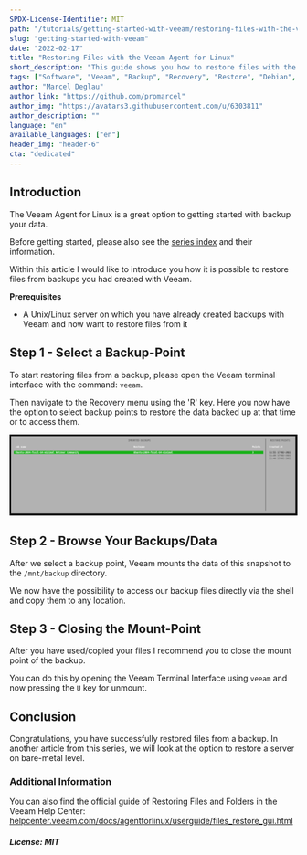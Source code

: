 ```yaml
---
SPDX-License-Identifier: MIT
path: "/tutorials/getting-started-with-veeam/restoring-files-with-the-veeam-agent-for-linux"
slug: "getting-started-with-veeam"
date: "2022-02-17"
title: "Restoring Files with the Veeam Agent for Linux"
short_description: "This guide shows you how to restore files with the Veeam Agent for Linux."
tags: ["Software", "Veeam", "Backup", "Recovery", "Restore", "Debian", "Ubuntu", "Linux", "Tools"]
author: "Marcel Deglau"
author_link: "https://github.com/promarcel"
author_img: "https://avatars3.githubusercontent.com/u/6303811"
author_description: ""
language: "en"
available_languages: ["en"]
header_img: "header-6"
cta: "dedicated"
---
```


## Introduction

The Veeam Agent for Linux is a great option to getting started with backup your data.

Before getting started, please also see the [series index](/tutorials/getting-started-with-veeam/) and their information.

Within this article I would like to introduce you how it is possible to restore files from backups you had created with Veeam.

**Prerequisites**

* A Unix/Linux server on which you have already created backups with Veeam and now want to restore files from it

## Step 1 - Select a Backup-Point

To start restoring files from a backup, please open the Veeam terminal interface with the command: `veeam`.

Then navigate to the Recovery menu using the 'R' key. Here you now have the option to select backup points to restore the data backed up at that time or to access them.

![Restore Overview](images/13-restore-overview.png)

## Step 2 - Browse Your Backups/Data

After we select a backup point, Veeam mounts the data of this snapshot to the `/mnt/backup` directory.

We now have the possibility to access our backup files directly via the shell and copy them to any location.

## Step 3 - Closing the Mount-Point

After you have used/copied your files I recommend you to close the mount point of the backup.

You can do this by opening the Veeam Terminal Interface using `veeam` and now pressing the `U` key for unmount. 

## Conclusion

Congratulations, you have successfully restored files from a backup. In another article from this series, we will look at the option to restore a server on bare-metal level.

### Additional Information

You can also find the official guide of Restoring Files and Folders in the Veeam Help Center: [helpcenter.veeam.com/docs/agentforlinux/userguide/files_restore_gui.html](https://helpcenter.veeam.com/docs/agentforlinux/userguide/files_restore_gui.html?ver=50)

##### License: MIT

<!--

Contributor's Certificate of Origin

By making a contribution to this project, I certify that:

(a) The contribution was created in whole or in part by me and I have
    the right to submit it under the license indicated in the file; or

(b) The contribution is based upon previous work that, to the best of my
    knowledge, is covered under an appropriate license and I have the
    right under that license to submit that work with modifications,
    whether created in whole or in part by me, under the same license
    (unless I am permitted to submit under a different license), as
    indicated in the file; or

(c) The contribution was provided directly to me by some other person
    who certified (a), (b) or (c) and I have not modified it.

(d) I understand and agree that this project and the contribution are
    public and that a record of the contribution (including all personal
    information I submit with it, including my sign-off) is maintained
    indefinitely and may be redistributed consistent with this project
    or the license(s) involved.

Signed-off-by: Marcel Deglau <marcel.deglau@hetzner.com>

-->
